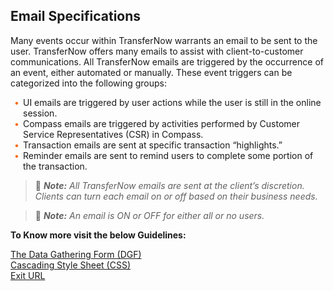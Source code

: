 ## Email Specifications 

Many events occur within TransferNow warrants an email to be sent to the user. TransferNow offers many emails to assist with client-to-customer communications. All TransferNow emails are triggered by the occurrence of an event, either automated or manually. These event triggers can be categorized into the following groups: 


<div class="card-body">
<ul>
<li>UI emails are triggered by user actions while the user is still in the online session.</li>
<li>Compass emails are triggered by activities performed by Customer Service Representatives (CSR) in Compass.</li>
<li>Transaction emails are sent at specific transaction “highlights.”</li>
<li>Reminder emails are sent to remind users to complete some portion of the transaction.</li>
</ul>
</div>

<!-- theme: info -->

> :memo: _**Note:** All TransferNow emails are sent at the client’s discretion. Clients can turn each email on or off based on their business needs._
 
 
<!-- theme: info -->

> :memo: _**Note:** An email is ON or OFF for either all or no users._


**To Know more visit the below Guidelines:**

[The Data Gathering Form (DGF) ](?path=docs/getting-started/TN-UI-Widget/The_Data_Gathering_Form.md)    
[Cascading Style Sheet (CSS) ](?path=docs/getting-started/TN-UI-Widget/Cascading_Style_Sheet.md)    
[Exit URL ](?path=docs/getting-started/TN-UI-Widget/Exit_URL.md)    


<style>
    .card-body ul {
        list-style: none;
        padding-left: 20px;
    }
    .card-body ul li::before {
        content: "\2022";
        font-size: 1em;
        color: #f60;
        display: inline-block;
        width: 1em;
        margin-left: -1em;
    }
</style>